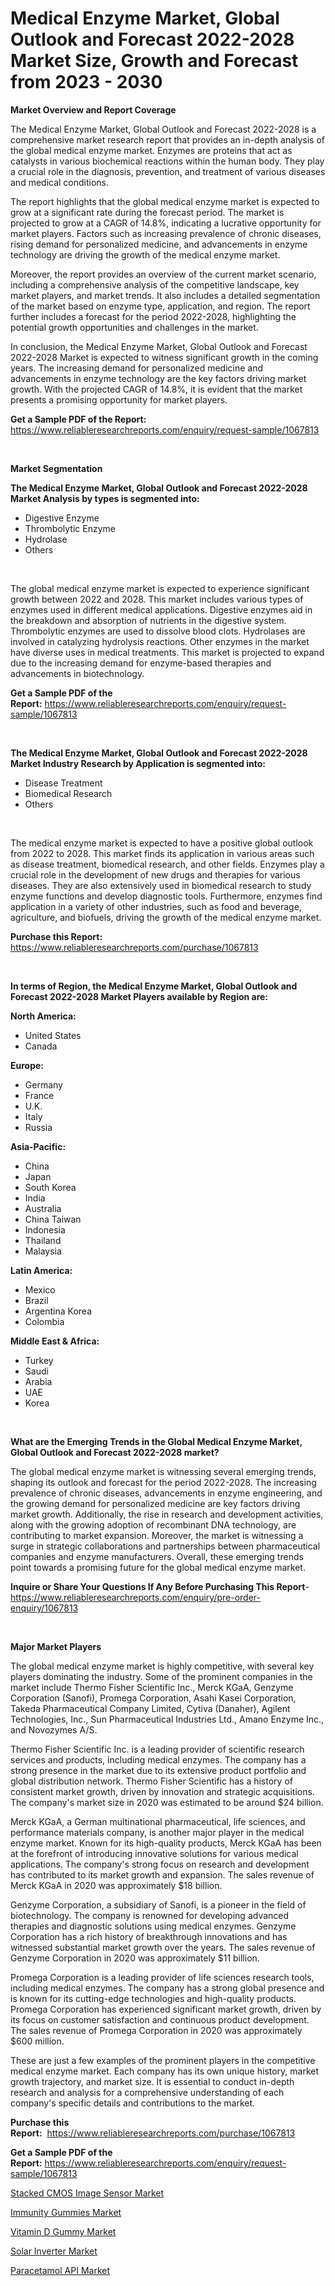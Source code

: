 <p><h1>Medical Enzyme Market, Global Outlook and Forecast 2022-2028 Market Size, Growth and Forecast from 2023 - 2030</h1></p><p><strong>Market Overview and Report Coverage</strong></p>
<p><p>The Medical Enzyme Market, Global Outlook and Forecast 2022-2028 is a comprehensive market research report that provides an in-depth analysis of the global medical enzyme market. Enzymes are proteins that act as catalysts in various biochemical reactions within the human body. They play a crucial role in the diagnosis, prevention, and treatment of various diseases and medical conditions.</p><p>The report highlights that the global medical enzyme market is expected to grow at a significant rate during the forecast period. The market is projected to grow at a CAGR of 14.8%, indicating a lucrative opportunity for market players. Factors such as increasing prevalence of chronic diseases, rising demand for personalized medicine, and advancements in enzyme technology are driving the growth of the medical enzyme market.</p><p>Moreover, the report provides an overview of the current market scenario, including a comprehensive analysis of the competitive landscape, key market players, and market trends. It also includes a detailed segmentation of the market based on enzyme type, application, and region. The report further includes a forecast for the period 2022-2028, highlighting the potential growth opportunities and challenges in the market.</p><p>In conclusion, the Medical Enzyme Market, Global Outlook and Forecast 2022-2028 Market is expected to witness significant growth in the coming years. The increasing demand for personalized medicine and advancements in enzyme technology are the key factors driving market growth. With the projected CAGR of 14.8%, it is evident that the market presents a promising opportunity for market players.</p></p>
<p><strong>Get a Sample PDF of the Report:</strong> <a href="https://www.reliableresearchreports.com/enquiry/request-sample/1067813">https://www.reliableresearchreports.com/enquiry/request-sample/1067813</a></p>
<p>&nbsp;</p>
<p><strong>Market Segmentation</strong></p>
<p><strong>The Medical Enzyme Market, Global Outlook and Forecast 2022-2028 Market Analysis by types is segmented into:</strong></p>
<p><ul><li>Digestive Enzyme</li><li>Thrombolytic Enzyme</li><li>Hydrolase</li><li>Others</li></ul></p>
<p>&nbsp;</p>
<p><p>The global medical enzyme market is expected to experience significant growth between 2022 and 2028. This market includes various types of enzymes used in different medical applications. Digestive enzymes aid in the breakdown and absorption of nutrients in the digestive system. Thrombolytic enzymes are used to dissolve blood clots. Hydrolases are involved in catalyzing hydrolysis reactions. Other enzymes in the market have diverse uses in medical treatments. This market is projected to expand due to the increasing demand for enzyme-based therapies and advancements in biotechnology.</p></p>
<p><strong>Get a Sample PDF of the Report:</strong>&nbsp;<a href="https://www.reliableresearchreports.com/enquiry/request-sample/1067813">https://www.reliableresearchreports.com/enquiry/request-sample/1067813</a></p>
<p>&nbsp;</p>
<p><strong>The Medical Enzyme Market, Global Outlook and Forecast 2022-2028 Market Industry Research by Application is segmented into:</strong></p>
<p><ul><li>Disease Treatment</li><li>Biomedical Research</li><li>Others</li></ul></p>
<p>&nbsp;</p>
<p><p>The medical enzyme market is expected to have a positive global outlook from 2022 to 2028. This market finds its application in various areas such as disease treatment, biomedical research, and other fields. Enzymes play a crucial role in the development of new drugs and therapies for various diseases. They are also extensively used in biomedical research to study enzyme functions and develop diagnostic tools. Furthermore, enzymes find application in a variety of other industries, such as food and beverage, agriculture, and biofuels, driving the growth of the medical enzyme market.</p></p>
<p><strong>Purchase this Report:</strong>&nbsp; <a href="https://www.reliableresearchreports.com/purchase/1067813">https://www.reliableresearchreports.com/purchase/1067813</a></p>
<p>&nbsp;</p>
<p><strong>In terms of Region, the Medical Enzyme Market, Global Outlook and Forecast 2022-2028 Market Players available by Region are:</strong></p>
<p>
    <p> <strong> North America: </strong>
        <ul>
            <li>United States</li>
            <li>Canada</li>
        </ul>
        </p> 
    <p> <strong> Europe: </strong>
        <ul>
            <li>Germany</li>
            <li>France</li>
            <li>U.K.</li>
            <li>Italy</li>
            <li>Russia</li>
        </ul>
        </p> 
    <p> <strong> Asia-Pacific: </strong>
        <ul>
            <li>China</li>
            <li>Japan</li>
            <li>South Korea</li>
            <li>India</li>
            <li>Australia</li>
            <li>China Taiwan</li>
            <li>Indonesia</li>
            <li>Thailand</li>
            <li>Malaysia</li>
        </ul>
        </p> 
    <p> <strong> Latin America: </strong>
        <ul>
            <li>Mexico</li>
            <li>Brazil</li>
            <li>Argentina Korea</li>
            <li>Colombia</li>
        </ul>
        </p> 
    <p> <strong> Middle East & Africa: </strong>
        <ul>
            <li>Turkey</li>
            <li>Saudi</li>
            <li>Arabia</li>
            <li>UAE</li>
            <li>Korea</li>
        </ul>
    </p>
    </p>
<p>&nbsp;</p>
<p><strong>What are the Emerging Trends in the Global Medical Enzyme Market, Global Outlook and Forecast 2022-2028 market?</strong></p>
<p><p>The global medical enzyme market is witnessing several emerging trends, shaping its outlook and forecast for the period 2022-2028. The increasing prevalence of chronic diseases, advancements in enzyme engineering, and the growing demand for personalized medicine are key factors driving market growth. Additionally, the rise in research and development activities, along with the growing adoption of recombinant DNA technology, are contributing to market expansion. Moreover, the market is witnessing a surge in strategic collaborations and partnerships between pharmaceutical companies and enzyme manufacturers. Overall, these emerging trends point towards a promising future for the global medical enzyme market.</p></p>
<p><strong>Inquire or Share Your Questions If Any Before Purchasing This Report</strong>- <a href="https://www.reliableresearchreports.com/enquiry/pre-order-enquiry/1067813">https://www.reliableresearchreports.com/enquiry/pre-order-enquiry/1067813</a></p>
<p>&nbsp;</p>
<p><strong>Major Market Players</strong></p>
<p><p>The global medical enzyme market is highly competitive, with several key players dominating the industry. Some of the prominent companies in the market include Thermo Fisher Scientific Inc., Merck KGaA, Genzyme Corporation (Sanofi), Promega Corporation, Asahi Kasei Corporation, Takeda Pharmaceutical Company Limited, Cytiva (Danaher), Agilent Technologies, Inc., Sun Pharmaceutical Industries Ltd., Amano Enzyme Inc., and Novozymes A/S.</p><p>Thermo Fisher Scientific Inc. is a leading provider of scientific research services and products, including medical enzymes. The company has a strong presence in the market due to its extensive product portfolio and global distribution network. Thermo Fisher Scientific has a history of consistent market growth, driven by innovation and strategic acquisitions. The company's market size in 2020 was estimated to be around $24 billion.</p><p>Merck KGaA, a German multinational pharmaceutical, life sciences, and performance materials company, is another major player in the medical enzyme market. Known for its high-quality products, Merck KGaA has been at the forefront of introducing innovative solutions for various medical applications. The company's strong focus on research and development has contributed to its market growth and expansion. The sales revenue of Merck KGaA in 2020 was approximately $18 billion.</p><p>Genzyme Corporation, a subsidiary of Sanofi, is a pioneer in the field of biotechnology. The company is renowned for developing advanced therapies and diagnostic solutions using medical enzymes. Genzyme Corporation has a rich history of breakthrough innovations and has witnessed substantial market growth over the years. The sales revenue of Genzyme Corporation in 2020 was approximately $11 billion.</p><p>Promega Corporation is a leading provider of life sciences research tools, including medical enzymes. The company has a strong global presence and is known for its cutting-edge technologies and high-quality products. Promega Corporation has experienced significant market growth, driven by its focus on customer satisfaction and continuous product development. The sales revenue of Promega Corporation in 2020 was approximately $600 million.</p><p>These are just a few examples of the prominent players in the competitive medical enzyme market. Each company has its own unique history, market growth trajectory, and market size. It is essential to conduct in-depth research and analysis for a comprehensive understanding of each company's specific details and contributions to the market.</p></p>
<p><strong>Purchase this Report:</strong>&nbsp;&nbsp;<a href="https://www.reliableresearchreports.com/purchase/1067813">https://www.reliableresearchreports.com/purchase/1067813</a></p>
<p></p>
<p><strong>Get a Sample PDF of the Report:</strong>&nbsp;<a href="https://www.reliableresearchreports.com/enquiry/request-sample/1067813">https://www.reliableresearchreports.com/enquiry/request-sample/1067813</a></p>
<p><p><a href="https://medium.com/@morgancrist1926/stacked-cmos-image-sensor-market-size-growth-forecast-2023-2030-1efe374fe546">Stacked CMOS Image Sensor Market</a></p><p><a href="https://www.reportprime.com/immunity-gummies-r6913">Immunity Gummies Market</a></p><p><a href="https://www.reportprime.com/vitamin-d-gummy-r6907">Vitamin D Gummy Market</a></p><p><a href="https://medium.com/@kaelapaucek/solar-inverter-market-size-growth-forecast-2023-2030-eaf89837e49b">Solar Inverter Market</a></p><p><a href="https://www.linkedin.com/pulse/paracetamol-api-market-research-report-unlocks-analysis-financial-meuke/">Paracetamol API Market</a></p></p>
